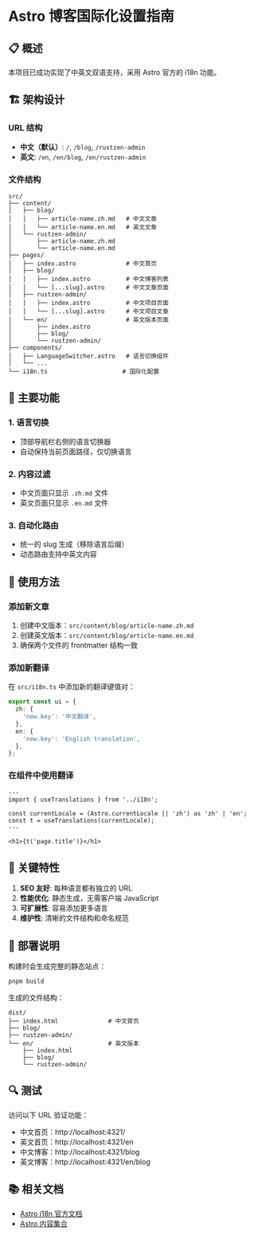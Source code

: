 # Astro 博客国际化设置指南

## 📋 概述

本项目已成功实现了中英文双语支持，采用 Astro 官方的 i18n 功能。

## 🏗️ 架构设计

### URL 结构

- **中文（默认）**: `/`, `/blog`, `/rustzen-admin`
- **英文**: `/en`, `/en/blog`, `/en/rustzen-admin`

### 文件结构

```
src/
├── content/
│   ├── blog/
│   │   ├── article-name.zh.md   # 中文文章
│   │   └── article-name.en.md   # 英文文章
│   └── rustzen-admin/
│       ├── article-name.zh.md
│       └── article-name.en.md
├── pages/
│   ├── index.astro              # 中文首页
│   ├── blog/
│   │   ├── index.astro          # 中文博客列表
│   │   └── [...slug].astro      # 中文文章页面
│   ├── rustzen-admin/
│   │   ├── index.astro          # 中文项目页面
│   │   └── [...slug].astro      # 中文项目文章
│   └── en/                      # 英文版本页面
│       ├── index.astro
│       ├── blog/
│       └── rustzen-admin/
├── components/
│   ├── LanguageSwitcher.astro   # 语言切换组件
│   └── ...
└── i18n.ts                     # 国际化配置
```

## 🔧 主要功能

### 1. 语言切换

- 顶部导航栏右侧的语言切换器
- 自动保持当前页面路径，仅切换语言

### 2. 内容过滤

- 中文页面只显示 `.zh.md` 文件
- 英文页面只显示 `.en.md` 文件

### 3. 自动化路由

- 统一的 slug 生成（移除语言后缀）
- 动态路由支持中英文内容

## 📝 使用方法

### 添加新文章

1. 创建中文版本：`src/content/blog/article-name.zh.md`
2. 创建英文版本：`src/content/blog/article-name.en.md`
3. 确保两个文件的 frontmatter 结构一致

### 添加新翻译

在 `src/i18n.ts` 中添加新的翻译键值对：

```typescript
export const ui = {
  zh: {
    'new.key': '中文翻译',
  },
  en: {
    'new.key': 'English translation',
  },
};
```

### 在组件中使用翻译

```astro
---
import { useTranslations } from '../i18n';

const currentLocale = (Astro.currentLocale || 'zh') as 'zh' | 'en';
const t = useTranslations(currentLocale);
---

<h1>{t('page.title')}</h1>
```

## 🎯 关键特性

1. **SEO 友好**: 每种语言都有独立的 URL
2. **性能优化**: 静态生成，无需客户端 JavaScript
3. **可扩展性**: 容易添加更多语言
4. **维护性**: 清晰的文件结构和命名规范

## 🚀 部署说明

构建时会生成完整的静态站点：

```bash
pnpm build
```

生成的文件结构：

```
dist/
├── index.html              # 中文首页
├── blog/
├── rustzen-admin/
└── en/                     # 英文版本
    ├── index.html
    ├── blog/
    └── rustzen-admin/
```

## 🔍 测试

访问以下 URL 验证功能：

- 中文首页：http://localhost:4321/
- 英文首页：http://localhost:4321/en
- 中文博客：http://localhost:4321/blog
- 英文博客：http://localhost:4321/en/blog

## 📚 相关文档

- [Astro i18n 官方文档](https://docs.astro.build/en/guides/internationalization/)
- [Astro 内容集合](https://docs.astro.build/en/guides/content-collections/)
